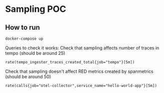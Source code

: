 # Sampling POC

## How to run
```shell
docker-compose up
```

Queries to check it works:
Check that sampling affects number of traces in tempo (should be around 25)
```shell
rate(tempo_ingester_traces_created_total{job="tempo"}[5m])
```

Check that sampling doesn't affect RED metrics created by spanmetrics (should be around 50)
```shell
rate(calls{job="otel-collector",service_name="hello-world-app"}[5m])
```